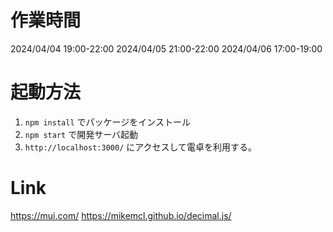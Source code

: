 # 作業時間
2024/04/04 19:00-22:00
2024/04/05 21:00-22:00
2024/04/06 17:00-19:00

# 起動方法

1. `npm install` でパッケージをインストール
2. `npm start` で開発サーバ起動
3. `http://localhost:3000/` にアクセスして電卓を利用する。

# Link
https://mui.com/
https://mikemcl.github.io/decimal.js/
